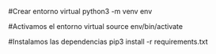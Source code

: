 #Crear entorno virtual
python3 -m venv env

#Activamos el entorno virtual
source env/bin/activate

#Instalamos las dependencias
pip3 install -r requirements.txt